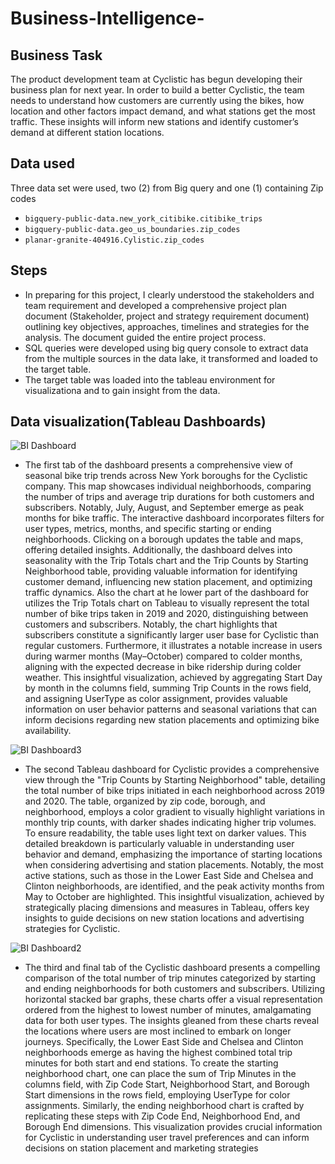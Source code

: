 # Business-Intelligence-

## Business Task
The product development team at Cyclistic has begun developing their business plan for next year. In order to build a better Cyclistic, the team needs to understand how customers are currently using the bikes, how location and other factors impact demand, and what stations get the most traffic. These insights will inform new stations and identify customer’s demand at different station locations.

## Data used
Three data set were used, two (2) from Big query and one (1) containing Zip codes
+ `bigquery-public-data.new_york_citibike.citibike_trips`
+ `bigquery-public-data.geo_us_boundaries.zip_codes`
+ `planar-granite-404916.Cylistic.zip_codes`

## Steps
+  In preparing for this project, I clearly understood the stakeholders and team requirement and developed a comprehensive project plan document (Stakeholder, project and strategy requirement document) outlining key objectives, approaches, timelines and strategies for the analysis. The document guided the entire project process.
+ SQL queries were developed using big query console to extract data from the multiple sources in the data lake, it transformed and loaded to the target table. 
+ The target table was loaded into the tableau environment for visualizationa and to gain insight from the data.
  

## Data visualization(Tableau Dashboards) 
![BI Dashboard](https://github.com/Samfocus/Business-Intelligence-/assets/152339100/aa7b7e8b-583b-4a7f-8eff-0c495df2d894)
+  The first tab of the dashboard presents a comprehensive view of seasonal bike trip trends across New York boroughs for the Cyclistic company. This map showcases individual neighborhoods, comparing the number of trips and average trip durations for both customers and subscribers. Notably, July, August, and September emerge as peak months for bike traffic. The interactive dashboard incorporates filters for user types, metrics, months, and specific starting or ending neighborhoods. Clicking on a borough updates the table and maps, offering detailed insights. Additionally, the dashboard delves into seasonality with the Trip Totals chart and the Trip Counts by Starting Neighborhood table, providing valuable information for identifying customer demand, influencing new station placement, and optimizing traffic dynamics. Also the chart at he lower part of the dashboard for utilizes the Trip Totals chart on Tableau to visually represent the total number of bike trips taken in 2019 and 2020, distinguishing between customers and subscribers. Notably, the chart highlights that subscribers constitute a significantly larger user base for Cyclistic than regular customers. Furthermore, it illustrates a notable increase in users during warmer months (May–October) compared to colder months, aligning with the expected decrease in bike ridership during colder weather. This insightful visualization, achieved by aggregating Start Day by month in the columns field, summing Trip Counts in the rows field, and assigning UserType as color assignment, provides valuable information on user behavior patterns and seasonal variations that can inform decisions regarding new station placements and optimizing bike availability.


  
![BI Dashboard3](https://github.com/Samfocus/Business-Intelligence-/assets/152339100/712707b8-486f-49c7-a79e-2cadfcaccd35)
+  The second Tableau dashboard for Cyclistic provides a comprehensive view through the "Trip Counts by Starting Neighborhood" table, detailing the total number of bike trips initiated in each neighborhood across 2019 and 2020. The table, organized by zip code, borough, and neighborhood, employs a color gradient to visually highlight variations in monthly trip counts, with darker shades indicating higher trip volumes. To ensure readability, the table uses light text on darker values. This detailed breakdown is particularly valuable in understanding user behavior and demand, emphasizing the importance of starting locations when considering advertising and station placements. Notably, the most active stations, such as those in the Lower East Side and Chelsea and Clinton neighborhoods, are identified, and the peak activity months from May to October are highlighted. This insightful visualization, achieved by strategically placing dimensions and measures in Tableau, offers key insights to guide decisions on new station locations and advertising strategies for Cyclistic.

![BI Dashboard2](https://github.com/Samfocus/Business-Intelligence-/assets/152339100/c0d3d25d-a4de-4b1f-a453-285fa15c29c7)
+  The third and final tab of the Cyclistic dashboard presents a compelling comparison of the total number of trip minutes categorized by starting and ending neighborhoods for both customers and subscribers. Utilizing horizontal stacked bar graphs, these charts offer a visual representation ordered from the highest to lowest number of minutes, amalgamating data for both user types. The insights gleaned from these charts reveal the locations where users are most inclined to embark on longer journeys. Specifically, the Lower East Side and Chelsea and Clinton neighborhoods emerge as having the highest combined total trip minutes for both start and end stations. To create the starting neighborhood chart, one can place the sum of Trip Minutes in the columns field, with Zip Code Start, Neighborhood Start, and Borough Start dimensions in the rows field, employing UserType for color assignments. Similarly, the ending neighborhood chart is crafted by replicating these steps with Zip Code End, Neighborhood End, and Borough End dimensions. This visualization provides crucial information for Cyclistic in understanding user travel preferences and can inform decisions on station placement and marketing strategies


